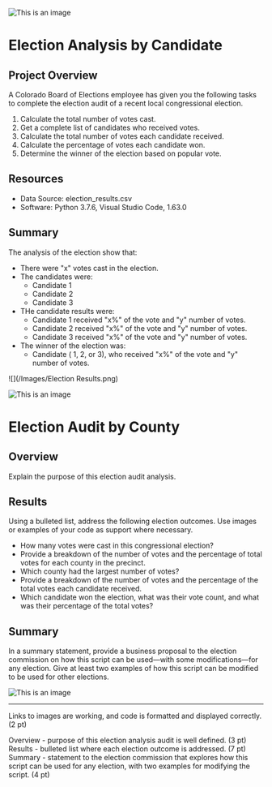 ![This is an image](https://crcamerica.org/wp-content/uploads/COFlagMtns.jpg)
# Election Analysis by Candidate

## Project Overview 
A Colorado Board of Elections employee has given you the following tasks to complete the election audit of a recent local congressional election. 

1.	Calculate the total number of votes cast.
2.	Get a complete list of candidates who received votes.
3.	Calculate the total number of votes each candidate received.
4.	Calculate the percentage of votes each candidate won.
5.	Determine the winner of the election based on popular vote.

## Resources
-	Data Source: election_results.csv
-	Software: Python 3.7.6, Visual Studio Code, 1.63.0

## Summary 
The analysis of the election show that:
-	There were "x" votes cast in the election.
-	The candidates were:
    -	Candidate 1
    -	Candidate 2
    -	Candidate 3
-	THe candidate results were:
    -	Candidate 1 received "x%" of the vote and "y" number of votes.
    -	Candidate 2 received "x%" of the vote and "y" number of votes.
    -	Candidate 3 received "x%" of the vote and "y" number of votes.
-	The winner of the election was:
    -	Candidate ( 1, 2, or 3), who received "x%" of the vote and "y" number of votes.


![](/Images/Election Results.png)

![This is an image](https://denver.cbslocal.com/wp-content/uploads/sites/15909806/2018/11/diana-degette.jpg?resize=620,349)

# Election Audit by County

## Overview 
Explain the purpose of this election audit analysis.

## Results
Using a bulleted list, address the following election outcomes. Use images or examples of your code as support where necessary.

- How many votes were cast in this congressional election?
- Provide a breakdown of the number of votes and the percentage of total votes for each county in the precinct.
- Which county had the largest number of votes?
- Provide a breakdown of the number of votes and the percentage of the total votes each candidate received.
- Which candidate won the election, what was their vote count, and what was their percentage of the total votes?

## Summary
In a summary statement, provide a business proposal to the election commission on how this script can be used—with some modifications—for any election. Give at least two examples of how this script can be modified to be used for other elections.

![This is an image](https://waternow.org/wp-content/uploads/2018/07/Denver.jpg)

-----------------------------------------------------------------

Links to images are working, and code is formatted and displayed correctly. (2 pt)

Overview -  purpose of this election analysis audit is well defined. (3 pt)
Results -  bulleted list where each election outcome is addressed. (7 pt)
Summary - statement to the election commission that explores how this script can be used for any election, with two examples for modifying the script. (4 pt)

